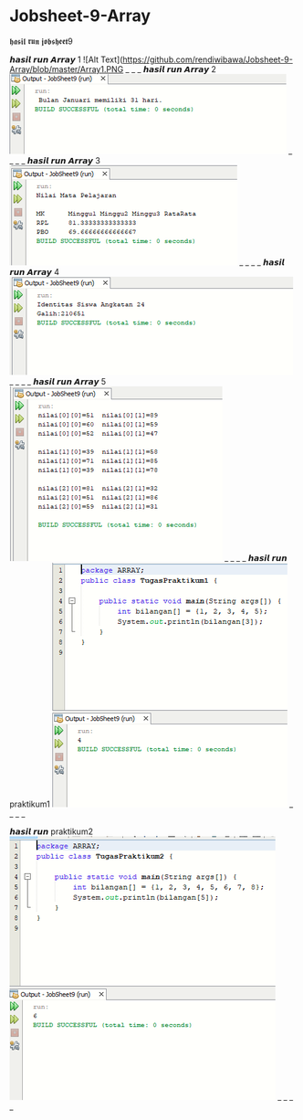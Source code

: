 # Jobsheet-9-Array

𝖍𝖆𝖘𝖎𝖑 𝖗𝖚𝖓 𝖏𝖔𝖇𝖘𝖍𝖊𝖊𝖙9

𝙝𝙖𝙨𝙞𝙡 𝙧𝙪𝙣 𝘼𝙧𝙧𝙖𝙮 1
![Alt Text](https://github.com/rendiwibawa/Jobsheet-9-Array/blob/master/Array1.PNG
_
_
_
𝙝𝙖𝙨𝙞𝙡 𝙧𝙪𝙣 𝘼𝙧𝙧𝙖𝙮 2
![Alt Text](https://github.com/rendiwibawa/Jobsheet-9-Array/blob/master/Array2.PNG)
_
_
_
_
𝙝𝙖𝙨𝙞𝙡 𝙧𝙪𝙣 𝘼𝙧𝙧𝙖𝙮 3
![Alt Text](https://github.com/rendiwibawa/Jobsheet-9-Array/blob/master/Array3.PNG)
_
_
_
_
𝙝𝙖𝙨𝙞𝙡 𝙧𝙪𝙣 𝘼𝙧𝙧𝙖𝙮 4
![Alt Text](https://github.com/rendiwibawa/Jobsheet-9-Array/blob/master/Array4.PNG)
_
_
_
_
𝙝𝙖𝙨𝙞𝙡 𝙧𝙪𝙣 𝘼𝙧𝙧𝙖𝙮 5
![Alt Text](https://github.com/rendiwibawa/Jobsheet-9-Array/blob/master/Array5.PNG)
_
_
_
_
𝙝𝙖𝙨𝙞𝙡 𝙧𝙪𝙣 praktikum1
![Alt Text](https://github.com/rendiwibawa/Jobsheet-9-Array/blob/master/praktikum1.PNG)
_
_
_
_

𝙝𝙖𝙨𝙞𝙡 𝙧𝙪𝙣 praktikum2
![Alt Text](https://github.com/rendiwibawa/Jobsheet-9-Array/blob/master/praktikum2.PNG)
_
_
_
_
